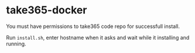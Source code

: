 # take365-docker

You must have permissions to take365 code repo for successfull install.

Run ```install.sh```, enter hostname when it asks and wait while it installing and running.
